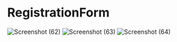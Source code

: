 # RegistrationForm

![Screenshot (62)](https://github.com/AnantPatel1/RegistrationForm/assets/106820511/5fb9ac6d-0060-4fad-a7dc-ea6af480d4f4)
![Screenshot (63)](https://github.com/AnantPatel1/RegistrationForm/assets/106820511/590f2587-076f-43d6-b956-dcae94e28295)
![Screenshot (64)](https://github.com/AnantPatel1/RegistrationForm/assets/106820511/2b7ec12c-5fe8-4d00-9bf8-cef7f04d8bc6)


